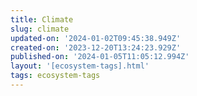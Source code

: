 ```yaml
---
title: Climate
slug: climate
updated-on: '2024-01-02T09:45:38.949Z'
created-on: '2023-12-20T13:24:23.929Z'
published-on: '2024-01-05T11:05:12.994Z'
layout: '[ecosystem-tags].html'
tags: ecosystem-tags
---
```




